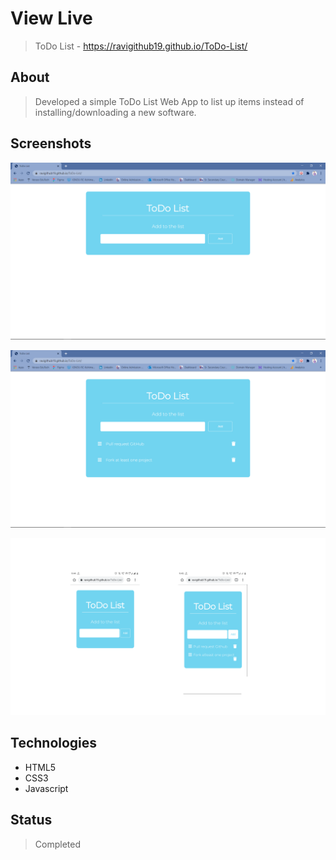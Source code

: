 # View Live
> ToDo List - https://ravigithub19.github.io/ToDo-List/

## About
> Developed a simple ToDo List Web App to list up items instead of installing/downloading a new software.

## Screenshots
![Example screenshot](img/01.png)<br>

![Example screenshot](img/02.png)<br>

![Example screenshot](img/03.png)<br>

## Technologies
* HTML5
* CSS3
* Javascript

## Status
> Completed
